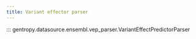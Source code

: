 ```yaml
---
title: Variant effector parser
---
```


::: gentropy.datasource.ensembl.vep_parser.VariantEffectPredictorParser
